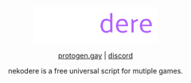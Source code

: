 <div align="center">
<p>
    <img width="250" src="https://github.com/SWIMHUBISWIMMING/nekodere/blob/main/media/logo.png?raw=true">
</p>

[protogen.gay](https://protogen.gay) |
[discord](https://protogen.gay/script)

nekodere is a free universal script for mutiple games.

</div>
